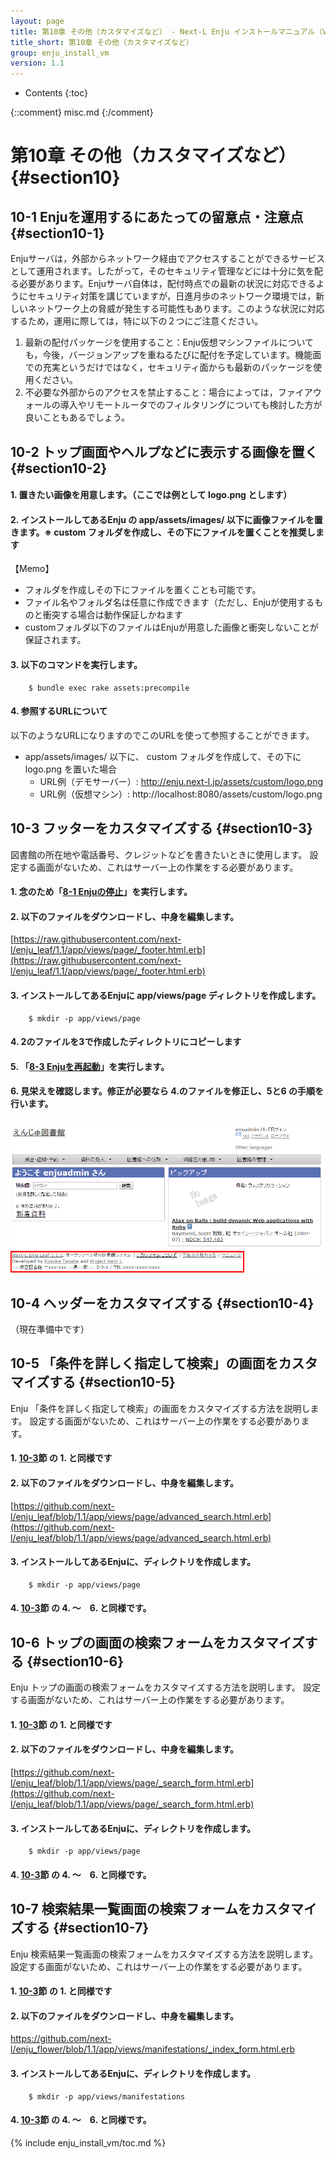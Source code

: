 ```yaml
---
layout: page
title: 第10章 その他（カスタマイズなど） - Next-L Enju インストールマニュアル（VirtualBox編）
title_short: 第10章 その他（カスタマイズなど）
group: enju_install_vm
version: 1.1
---
```


* Contents
{:toc}

{::comment} misc.md {:/comment}

第10章 その他（カスタマイズなど） {#section10}
========================

10-1 Enjuを運用するにあたっての留意点・注意点 {#section10-1}
-------------------------------------------------------------

Enjuサーバは，外部からネットワーク経由でアクセスすることができるサービスとして運用されます。したがって，そのセキュリティ管理などには十分に気を配る必要があります。Enjuサーバ自体は，配付時点での最新の状況に対応できるようにセキュリティ対策を講じていますが，日進月歩のネットワーク環境では，新しいネットワーク上の脅威が発生する可能性もあります。このような状況に対応するため，運用に際しては，特に以下の２つにご注意ください。

1. 最新の配付パッケージを使用すること：Enju仮想マシンファイルについても，今後，バージョンアップを重ねるたびに配付を予定しています。機能面での充実というだけではなく，セキュリティ面からも最新のパッケージを使用ください。
2. 不必要な外部からのアクセスを禁止すること：場合によっては，ファイアウォールの導入やリモートルータでのフィルタリングについても検討した方が良いこともあるでしょう。

10-2 トップ画面やヘルプなどに表示する画像を置く {#section10-2}
--------------------------------------------------------------

#### 1. 置きたい画像を用意します。（ここでは例として logo.png とします）

#### 2. インストールしてあるEnju の app/assets/images/ 以下に画像ファイルを置きます。※ custom フォルダを作成し、その下にファイルを置くことを推奨します

<div class="alert alert-info memo" markdown="1">

【Memo】

* フォルダを作成しその下にファイルを置くことも可能です。
* ファイル名やフォルダ名は任意に作成できます（ただし、Enjuが使用するものと衝突する場合は動作保証しかねます
* customフォルダ以下のファイルはEnjuが用意した画像と衝突しないことが保証されます。

</div>

#### 3. 以下のコマンドを実行します。

        $ bundle exec rake assets:precompile

#### 4. 参照するURLについて

以下のようなURLになりますのでこのURLを使って参照することができます。

* app/assets/images/ 以下に、 custom フォルダを作成して、その下に logo.png を置いた場合
    * URL例（デモサーバー）: http://enju.next-l.jp/assets/custom/logo.png
    * URL例（仮想マシン）: http://localhost:8080/assets/custom/logo.png

<!-- 関連issue #1144  -->

10-3 フッターをカスタマイズする {#section10-3}
----------------------------------------------

図書館の所在地や電話番号、クレジットなどを書きたいときに使用します。
設定する画面がないため、これはサーバー上の作業をする必要があります。

#### 1. 念のため「[8-1 Enjuの停止](enju_install_vm_8.html#section8-1)」を実行します。

#### 2. 以下のファイルをダウンロードし、中身を編集します。

[https://raw.githubusercontent.com/next-l/enju_leaf/1.1/app/views/page/_footer.html.erb](https://raw.githubusercontent.com/next-l/enju_leaf/1.1/app/views/page/_footer.html.erb)

#### 3. インストールしてあるEnjuに app/views/page ディレクトリを作成します。

        $ mkdir -p app/views/page

#### 4. 2のファイルを3で作成したディレクトリにコピーします

#### 5. 「[8-3 Enjuを再起動](enju_install_vm_8.html#section8-3)」を実行します。

#### 6. 見栄えを確認します。修正が必要なら 4.のファイルを修正し、5と6 の手順を行います。

![フッタの確認](../assets/images/1.1/image_setup_footer_2.png)

10-4 ヘッダーをカスタマイズする {#section10-4}
--------------------------------------------------------------

（現在準備中です）

10-5 「条件を詳しく指定して検索」の画面をカスタマイズする {#section10-5}
-----------------------------------------------------------------------

Enju 「条件を詳しく指定して検索」の画面をカスタマイズする方法を説明します。
設定する画面がないため、これはサーバー上の作業をする必要があります。

#### 1. [10-3](#section10-3)節 の 1. と同様です

#### 2. 以下のファイルをダウンロードし、中身を編集します。

[https://github.com/next-l/enju_leaf/blob/1.1/app/views/page/advanced_search.html.erb](https://github.com/next-l/enju_leaf/blob/1.1/app/views/page/advanced_search.html.erb)


#### 3. インストールしてあるEnjuに、ディレクトリを作成します。

        $ mkdir -p app/views/page

#### 4. [10-3](#section10-3)節 の 4. ～　6. と同様です。

10-6 トップの画面の検索フォームをカスタマイズする {#section10-6}
-----------------------------------------------------------------------

Enju トップの画面の検索フォームをカスタマイズする方法を説明します。
設定する画面がないため、これはサーバー上の作業をする必要があります。

#### 1. [10-3](#section10-3)節 の 1. と同様です

#### 2. 以下のファイルをダウンロードし、中身を編集します。

[https://github.com/next-l/enju_leaf/blob/1.1/app/views/page/_search_form.html.erb](https://github.com/next-l/enju_leaf/blob/1.1/app/views/page/_search_form.html.erb)

#### 3. インストールしてあるEnjuに、ディレクトリを作成します。

        $ mkdir -p app/views/page

#### 4. [10-3](#section10-3)節 の 4. ～　6. と同様です。

10-7 検索結果一覧画面の検索フォームをカスタマイズする {#section10-7}
-----------------------------------------------------------------------

Enju 検索結果一覧画面の検索フォームをカスタマイズする方法を説明します。
設定する画面がないため、これはサーバー上の作業をする必要があります。

#### 1. [10-3](#section10-3)節 の 1. と同様です

#### 2. 以下のファイルをダウンロードし、中身を編集します。

<https://github.com/next-l/enju_flower/blob/1.1/app/views/manifestations/_index_form.html.erb>

#### 3. インストールしてあるEnjuに、ディレクトリを作成します。

        $ mkdir -p app/views/manifestations

#### 4. [10-3](#section10-3)節 の 4. ～　6. と同様です。

{% include enju_install_vm/toc.md %}
